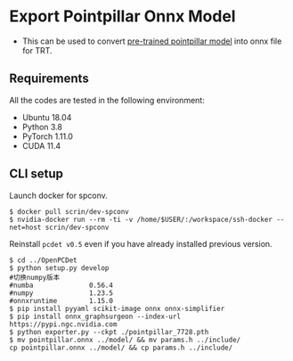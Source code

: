 # Export Pointpillar Onnx Model 
- This can be used to convert [pre-trained pointpillar model](https://drive.google.com/file/d/1wMxWTpU1qUoY3DsCH31WJmvJxcjFXKlm/view) into onnx file for TRT.

## Requirements
All the codes are tested in the following environment:
* Ubuntu 18.04
* Python 3.8
* PyTorch 1.11.0
* CUDA 11.4

## CLI setup
Launch docker for spconv.
```shell
$ docker pull scrin/dev-spconv
$ nvidia-docker run --rm -ti -v /home/$USER/:/workspace/ssh-docker --net=host scrin/dev-spconv
```
Reinstall `pcdet v0.5` even if you have already installed previous version.
```shell
$ cd ../OpenPCDet
$ python setup.py develop
#切换numpy版本
#numba              0.56.4
#numpy              1.23.5
#onnxruntime        1.15.0
$ pip install pyyaml scikit-image onnx onnx-simplifier
$ pip install onnx_graphsurgeon --index-url https://pypi.ngc.nvidia.com
$ python exporter.py --ckpt ./pointpillar_7728.pth
$ mv pointpillar.onnx ../model/ && mv params.h ../include/
cp pointpillar.onnx ../model/ && cp params.h ../include/
```